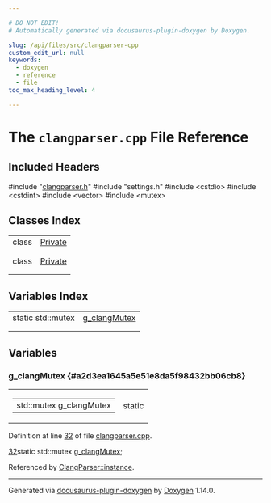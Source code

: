 ```yaml
---

# DO NOT EDIT!
# Automatically generated via docusaurus-plugin-doxygen by Doxygen.

slug: /api/files/src/clangparser-cpp
custom_edit_url: null
keywords:
  - doxygen
  - reference
  - file
toc_max_heading_level: 4

---
```


<div class="doxyPage">

# The `clangparser.cpp` File Reference



## Included Headers

<div class="doxyIncludesList">#include "<a href="/web-doxygen/docs/api/files/src/clangparser-h">clangparser.h</a>"
#include "settings.h"
#include &lt;cstdio&gt;
#include &lt;cstdint&gt;
#include &lt;vector&gt;
#include &lt;mutex&gt;
</div>

## Classes Index

<table class="doxyMembersIndex">

<tr class="doxyMemberIndexItem">
<td class="doxyMemberIndexItemType" align="left" valign="top">class</td>
<td class="doxyMemberIndexItemName" align="left" valign="top"><a href="/web-doxygen/docs/api/classes/clangtuparser/private">Private</a></td>
</tr>
<tr class="doxyMemberIndexDescription">
<td class="doxyMemberIndexDescriptionLeft"></td>
<td class="doxyMemberIndexDescriptionRight">
</td>
</tr>
<tr class="doxyMemberIndexSeparator">
<td class="doxyMemberIndexSeparator" colspan="2"></td>
</tr>

<tr class="doxyMemberIndexItem">
<td class="doxyMemberIndexItemType" align="left" valign="top">class</td>
<td class="doxyMemberIndexItemName" align="left" valign="top"><a href="/web-doxygen/docs/api/classes/clangparser/private">Private</a></td>
</tr>
<tr class="doxyMemberIndexDescription">
<td class="doxyMemberIndexDescriptionLeft"></td>
<td class="doxyMemberIndexDescriptionRight">
</td>
</tr>
<tr class="doxyMemberIndexSeparator">
<td class="doxyMemberIndexSeparator" colspan="2"></td>
</tr>

</table>

## Variables Index

<table class="doxyMembersIndex">

<tr class="doxyMemberIndexItem">
<td class="doxyMemberIndexItemType" align="left" valign="top">static std::mutex</td>
<td class="doxyMemberIndexItemName" align="left" valign="top"><a href="#a2d3ea1645a5e51e8da5f98432bb06cb8">g_clangMutex</a></td>
</tr>
<tr class="doxyMemberIndexDescription">
<td class="doxyMemberIndexDescriptionLeft"></td>
<td class="doxyMemberIndexDescriptionRight">
</td>
</tr>
<tr class="doxyMemberIndexSeparator">
<td class="doxyMemberIndexSeparator" colspan="2"></td>
</tr>

</table>


<div class="doxySectionDef">

## Variables

### g&#95;clangMutex {#a2d3ea1645a5e51e8da5f98432bb06cb8}

<div class="doxyMemberItem">
<div class="doxyMemberProto">
<table class="doxyMemberLabels">
<tr class="doxyMemberLabels">
<td class="doxyMemberLabelsLeft">
<table class="doxyMemberName">
<tr>
<td class="doxyMemberName">std::mutex g_clangMutex</td>
</tr>
</table>
</td>
<td class="doxyMemberLabelsRight">
<span class="doxyMemberLabels">
<span class="doxyMemberLabel static">static</span>
</span>
</td>
</tr>
</table>
</div>
<div class="doxyMemberDoc">


<p>Definition at line <a href="#l00032">32</a> of file <a href="/web-doxygen/docs/api/files/src/clangparser-cpp">clangparser.cpp</a>.</p>

<div class="doxyProgramListing">

<div class="doxyCodeLine"><span class="doxyLineNumber"><a href="#a2d3ea1645a5e51e8da5f98432bb06cb8">32</a></span><span class="doxyLineContent"><span class="doxyHighlightKeyword">static</span><span class="doxyHighlight"> std::mutex <a href="#a2d3ea1645a5e51e8da5f98432bb06cb8">g_clangMutex</a>;</span></span></div>

</div>


Referenced by <a href="/web-doxygen/docs/api/classes/clangparser/#add1060dd5febd4664f6038a87d87b8cd">ClangParser::instance</a>.
</div>
</div>

</div>

<hr/>

<p class="doxyGeneratedBy">Generated via <a href="https://github.com/xpack/docusaurus-plugin-doxygen">docusaurus-plugin-doxygen</a> by <a href="https://www.doxygen.nl">Doxygen</a> 1.14.0.</p>

</div>
